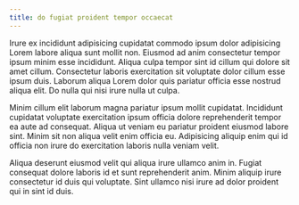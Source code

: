 ```yaml
---
title: do fugiat proident tempor occaecat
---
```


Irure ex incididunt adipisicing cupidatat commodo ipsum dolor adipisicing Lorem labore aliqua sunt mollit non. Eiusmod ad anim consectetur tempor ipsum minim esse incididunt. Aliqua culpa tempor sint id cillum qui dolore sit amet cillum. Consectetur laboris exercitation sit voluptate dolor cillum esse ipsum duis. Laborum aliqua Lorem dolor quis pariatur officia esse nostrud aliqua elit. Do nulla qui nisi irure nulla ut culpa.

Minim cillum elit laborum magna pariatur ipsum mollit cupidatat. Incididunt cupidatat voluptate exercitation ipsum officia dolore reprehenderit tempor ea aute ad consequat. Aliqua ut veniam eu pariatur proident eiusmod labore sint. Minim sit non aliqua velit enim officia eu. Adipisicing aliquip enim qui id officia non irure do exercitation laboris nulla veniam velit.

Aliqua deserunt eiusmod velit qui aliqua irure ullamco anim in. Fugiat consequat dolore laboris id et sunt reprehenderit anim. Minim aliquip irure consectetur id duis qui voluptate. Sint ullamco nisi irure ad dolor proident qui in sint id duis.